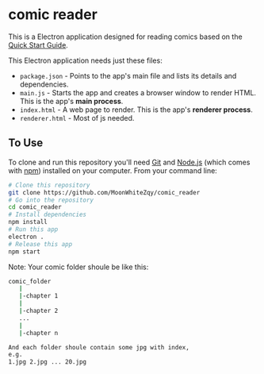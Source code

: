 # comic reader

This is a Electron application designed for reading comics based on the [Quick Start Guide](https://electronjs.org/docs/tutorial/quick-start).


This Electron application needs just these files:

- `package.json` - Points to the app's main file and lists its details and dependencies.
- `main.js` - Starts the app and creates a browser window to render HTML. This is the app's **main process**.
- `index.html` - A web page to render. This is the app's **renderer process**.
- `renderer.html` - Most of js needed.


## To Use

To clone and run this repository you'll need [Git](https://git-scm.com) and [Node.js](https://nodejs.org/en/download/) (which comes with [npm](http://npmjs.com)) installed on your computer. From your command line:

```bash
# Clone this repository
git clone https://github.com/MoonWhiteZqy/comic_reader
# Go into the repository
cd comic_reader
# Install dependencies
npm install
# Run this app
electron .
# Release this app
npm start
```

Note: Your comic folder shoule be like this:
```bash
comic_folder
   |
   |-chapter 1
   |
   |-chapter 2
   ...
   |
   |-chapter n

And each folder shoule contain some jpg with index,
e.g.
1.jpg 2.jpg ... 20.jpg
```